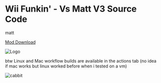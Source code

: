 # Wii Funkin' - Vs Matt V3 Source Code

matt

[Mod Download](https://gamebanana.com/mods/44511)

![Logo](https://github.com/TheZoroForce240/WF-Vs-Matt-V3/blob/main/example_mods/images/wii_funkin_logo.png)

btw Linux and Mac workflow builds are available in the actions tab (no idea if mac works but linux worked before when i tested on a vm)

![cabbit](https://github.com/TheZoroForce240/WF-Vs-Matt-V3/blob/main/example_mods/images/cabbit.png)

